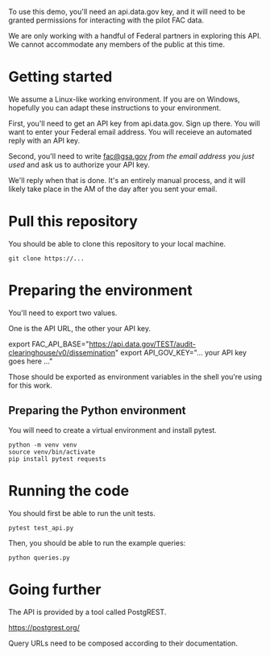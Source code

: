 To use this demo, you'll need an api.data.gov key, and it will need to be granted permissions for interacting with the pilot FAC data.

We are only working with a handful of Federal partners in exploring this API. We cannot accommodate any members of the public at this time.

# Getting started

We assume a Linux-like working environment. If you are on Windows, hopefully you can adapt these instructions to your environment.

First, you'll need to get an API key from api.data.gov. Sign up there. You will want to enter your Federal email address. You will receieve an automated reply with an API key.

Second, you'll need to write fac@gsa.gov *from the email address you just used* and ask us to authorize your API key. 

We'll reply when that is done. It's an entirely manual process, and it will likely take place in the AM of the day after you sent your email.

# Pull this repository

You should be able to clone this repository to your local machine.

```
git clone https://...
```

# Preparing the environment

You'll need to export two values.

One is the API URL, the other your API key.

export FAC_API_BASE="https://api.data.gov/TEST/audit-clearinghouse/v0/dissemination"
export API_GOV_KEY="... your API key goes here ..."

Those should be exported as environment variables in the shell you're using for this work.

## Preparing the Python environment

You will need to create a virtual environment and install pytest. 

```
python -m venv venv
source venv/bin/activate
pip install pytest requests
```

# Running the code

You should first be able to run the unit tests.

```
pytest test_api.py
```

Then, you should be able to run the example queries:

```
python queries.py
```

# Going further

The API is provided by a tool called PostgREST. 

https://postgrest.org/

Query URLs need to be composed according to their documentation.

